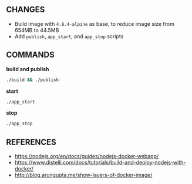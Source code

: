 ## CHANGES

- Build image with `4.8.4-alpine` as base, to reduce image size from 654MB to 44.5MB
- Add `publish`, `app_start`, and `app_stop` scripts

## COMMANDS

**build and publish**

```bash
./build && ./publish
```

**start**

```bash
./app_start
```

**stop**

```bash
./app_stop
```

## REFERENCES

- https://nodejs.org/en/docs/guides/nodejs-docker-webapp/
- https://www.distelli.com/docs/tutorials/build-and-deploy-nodejs-with-docker/
- http://blog.arungupta.me/show-layers-of-docker-image/
